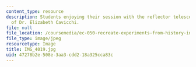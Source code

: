 ```yaml
---
content_type: resource
description: Students enjoying their session with the reflector telescope. Photo courtesy
  of Dr. Elizabeth Cavicchi.
file: null
file_location: /coursemedia/ec-050-recreate-experiments-from-history-inform-the-future-from-the-past-galileo-january-iap-2010/47278b2e508e3aa3cdd218a325cca83c_IMG_4019.jpg
file_type: image/jpeg
resourcetype: Image
title: IMG_4019.jpg
uid: 47278b2e-508e-3aa3-cdd2-18a325cca83c
---
```

